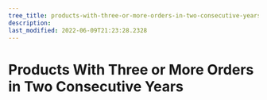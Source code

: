 ```yaml
---
tree_title: products-with-three-or-more-orders-in-two-consecutive-years
description: 
last_modified: 2022-06-09T21:23:28.2328
---
```


# Products With Three or More Orders in Two Consecutive Years
